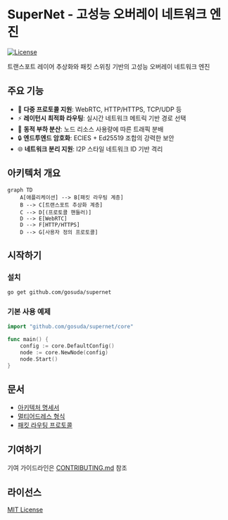 # SuperNet - 고성능 오버레이 네트워크 엔진

[![License](https://img.shields.io/badge/License-MIT-blue.svg)](LICENSE)

트랜스포트 레이어 추상화와 패킷 스위칭 기반의 고성능 오버레이 네트워크 엔진

## 주요 기능
- 🔌 **다중 프로토콜 지원**: WebRTC, HTTP/HTTPS, TCP/UDP 등
- ⚡ **레이턴시 최적화 라우팅**: 실시간 네트워크 메트릭 기반 경로 선택
- 🔄 **동적 부하 분산**: 노드 리소스 사용량에 따른 트래픽 분배
- 🔒 **엔드투엔드 암호화**: ECIES + Ed25519 조합의 강력한 보안
- 🌐 **네트워크 분리 지원**: I2P 스타일 네트워크 ID 기반 격리

## 아키텍처 개요
```mermaid
graph TD
    A[애플리케이션] --> B[패킷 라우팅 계층]
    B --> C[트랜스포트 추상화 계층]
    C --> D[(프로토콜 핸들러)]
    D --> E[WebRTC]
    D --> F[HTTP/HTTPS]
    D --> G[사용자 정의 프로토콜]
```

## 시작하기
### 설치
```bash
go get github.com/gosuda/supernet
```

### 기본 사용 예제
```go
import "github.com/gosuda/supernet/core"

func main() {
    config := core.DefaultConfig()
    node := core.NewNode(config)
    node.Start()
}
```

## 문서
- [아키텍처 명세서](docs/rfc/0001-overlay-network-architecture.md)
- [멀티어드레스 형식](docs/rfc/0002-multiaddress-format.md)
- [패킷 라우팅 프로토콜](docs/rfc/0003-packet-routing.md)

## 기여하기
기여 가이드라인은 [CONTRIBUTING.md](CONTRIBUTING.md) 참조

## 라이선스
[MIT License](LICENSE)
